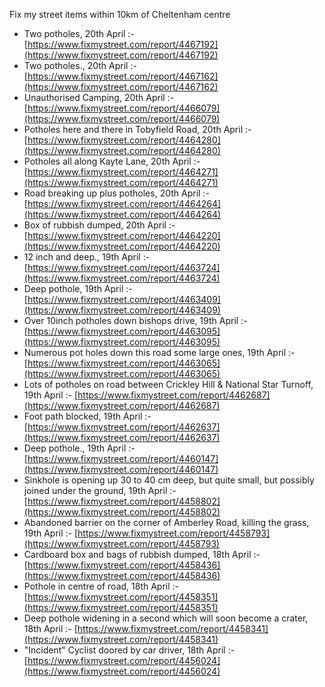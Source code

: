Fix my street items within 10km of Cheltenham centre

<!-- fix_marker starts -->

- Two potholes, 20th April :- [https://www.fixmystreet.com/report/4467192](https://www.fixmystreet.com/report/4467192)
- Two potholes., 20th April :- [https://www.fixmystreet.com/report/4467162](https://www.fixmystreet.com/report/4467162)
- Unauthorised Camping, 20th April :- [https://www.fixmystreet.com/report/4466079](https://www.fixmystreet.com/report/4466079)
- Potholes here and there in Tobyfield Road, 20th April :- [https://www.fixmystreet.com/report/4464280](https://www.fixmystreet.com/report/4464280)
- Potholes all along Kayte Lane, 20th April :- [https://www.fixmystreet.com/report/4464271](https://www.fixmystreet.com/report/4464271)
- Road breaking up plus potholes, 20th April :- [https://www.fixmystreet.com/report/4464264](https://www.fixmystreet.com/report/4464264)
- Box of rubbish dumped, 20th April :- [https://www.fixmystreet.com/report/4464220](https://www.fixmystreet.com/report/4464220)
- 12 inch and deep., 19th April :- [https://www.fixmystreet.com/report/4463724](https://www.fixmystreet.com/report/4463724)
- Deep pothole, 19th April :- [https://www.fixmystreet.com/report/4463409](https://www.fixmystreet.com/report/4463409)
- Over 10inch potholes down bishops drive, 19th April :- [https://www.fixmystreet.com/report/4463095](https://www.fixmystreet.com/report/4463095)
- Numerous pot holes down this road some large ones, 19th April :- [https://www.fixmystreet.com/report/4463065](https://www.fixmystreet.com/report/4463065)
- Lots of potholes on road between Crickley Hill & National Star Turnoff, 19th April :- [https://www.fixmystreet.com/report/4462687](https://www.fixmystreet.com/report/4462687)
- Foot path blocked, 19th April :- [https://www.fixmystreet.com/report/4462637](https://www.fixmystreet.com/report/4462637)
- Deep pothole., 19th April :- [https://www.fixmystreet.com/report/4460147](https://www.fixmystreet.com/report/4460147)
- Sinkhole is opening up 30 to 40 cm deep, but quite small, but possibly joined under the ground, 19th April :- [https://www.fixmystreet.com/report/4458802](https://www.fixmystreet.com/report/4458802)
- Abandoned barrier on the corner of Amberley Road, killing the grass, 19th April :- [https://www.fixmystreet.com/report/4458793](https://www.fixmystreet.com/report/4458793)
- Cardboard box and bags of rubbish dumped, 18th April :- [https://www.fixmystreet.com/report/4458436](https://www.fixmystreet.com/report/4458436)
- Pothole in centre of road, 18th April :- [https://www.fixmystreet.com/report/4458351](https://www.fixmystreet.com/report/4458351)
- Deep pothole widening in a second which will soon become a crater, 18th April :- [https://www.fixmystreet.com/report/4458341](https://www.fixmystreet.com/report/4458341)
- "Incident" Cyclist doored by car driver, 18th April :- [https://www.fixmystreet.com/report/4456024](https://www.fixmystreet.com/report/4456024)

<!-- fix_marker ends -->